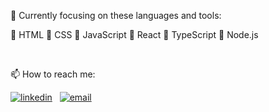 :dart: Currently focusing on these languages and tools:  

:small_blue_diamond: HTML
:small_blue_diamond: CSS
:small_blue_diamond: JavaScript
:small_blue_diamond: React
:small_blue_diamond: TypeScript
:small_blue_diamond: Node.js

<br>

:mailbox: How to reach me:  

[![linkedin](https://img.shields.io/badge/LinkedIn-Marcelo%20Soares%20Peralta-blue)](https://www.linkedin.com/in/marcelo-soares-peralta-b1a7aa95/)
&nbsp;
<a href="mailto:marcelosperalta@gmail.com">
  ![email](https://img.shields.io/badge/e--mail-marcelosperalta%40gmail.com-red)
</a>